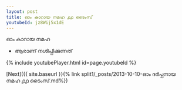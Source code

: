 ```yaml
---
layout: post
title: ഓം കാറായ നമഹ ൧൧ ടൈംസ്
youtubeId: jz8Wij5x1dE
---
```

 
 
 ഓം കാറായ നമഹ 
 
 -  ആരാണ് നശിപ്പിക്കുന്നത് 
 
  
 
  
 
 
 
 
 
 


{% include youtubePlayer.html id=page.youtubeId %}
 
[Next]({{ site.baseurl }}{% link  split1/_posts/2013-10-10-ഓം ദർപ്പനായ നമഹ ൧൧ ടൈംസ്.md%})
 
